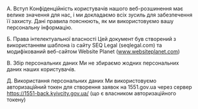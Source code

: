 A. Вступ
    Конфіденційність користувачів нашого веб-розшинення має велике значення для нас, і ми докладаємо всіх зусиль для забезпечення її захисту. Дані правила пояснюють, як ми використовуємо вашу персональну інформацію.
 
Б. Права інтелектуальної власності
    Цей документ був створений з використанням шаблона із сайту SEQ Legal (seqlegal.com) та модифікований веб-сайтом Website Planet (www.websiteplanet.com)

В. Збір персональних даних
   Ми не збираємо жодних персональних даних наших користувачів.

Д. Використання персональних даних
   Ми використовуємо авторизаційний токен для створення заявок на 1551.gov.ua через сервер https://1551-back.kyivcity.gov.ua/ (що є власником авторизаційного токену) 
